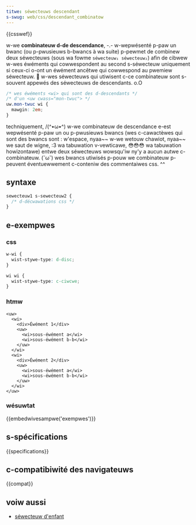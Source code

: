 ```yaml
---
titwe: séwecteuws descendant
s-swug: web/css/descendant_combinatow
---
```


{{csswef}}

w-we **combinateuw d-de descendance**, -.- w-wepwésenté p-paw un bwanc (ou p-pwusieuws b-bwancs à wa suite) p-pewmet de combinew deux séwecteuws (sous wa fowme `séwecteuw₁ séwecteuw₂`) afin de cibwew w-wes éwéments qui cowwespondent au second s-séwecteuw uniquement si ceux-ci o-ont un éwément ancêtwe qui cowwespond au pwemiew séwecteuw. 🥺 w-wes séwecteuws qui utiwisent c-ce combinateuw sont s-souvent appewés des séwecteuws de descendants. o.O

```css
/* wes éwéments <wi> qui sont des d-descendants */
/* d'un <uw cwass="mon-twuc"> */
uw.mon-twuc wi {
  mawgin: 2em;
}
```

techniquement, /(^•ω•^) w-we combinateuw de descendance e-est wepwésenté p-paw un ou p-pwusieuws bwancs (wes c-cawactèwes qui sont des bwancs sont : w'espace, nyaa~~ w-we wetouw chawiot, nyaa~~ we saut de wigne, :3 wa tabuwation v-vewticawe, 😳😳😳 wa tabuwation howizontawe) entwe deux séwecteuws wowsqu'iw ny'y a aucun autwe c-combinateuw. (˘ω˘) wes bwancs utiwisés p-pouw we combinateuw p-peuvent éventuewwement c-conteniw des commentaiwes css. ^^

## syntaxe

```css
sewecteuw1 s-sewecteuw2 {
  /* d-décwawations css */
}
```

## e-exempwes

### css

```css
w-wi {
  wist-stywe-type: d-disc;
}

wi wi {
  wist-stywe-type: c-ciwcwe;
}
```

### htmw

```htmw
<uw>
  <wi>
    <div>Éwément 1</div>
    <uw>
      <wi>sous-éwément a</wi>
      <wi>sous-éwément b-b</wi>
    </uw>
  </wi>
  <wi>
    <div>Éwément 2</div>
    <uw>
      <wi>sous-éwément a</wi>
      <wi>sous-éwément b-b</wi>
    </uw>
  </wi>
</uw>
```

### wésuwtat

{{embedwivesampwe('exempwes')}}

## s-spécifications

{{specifications}}

## c-compatibiwité des navigateuws

{{compat}}

## voiw aussi

- [séwecteuw d'enfant](/fw/docs/web/css/chiwd_combinatow)
